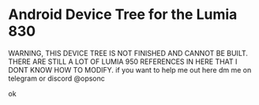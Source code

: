 # Android Device Tree for the Lumia 830

WARNING, THIS DEVICE TREE IS NOT FINISHED AND CANNOT BE BUILT. THERE ARE STILL A LOT OF LUMIA 950 REFERENCES IN HERE THAT I DONT KNOW HOW TO MODIFY.
if you want to help me out here dm me on telegram or discord @opsonc

ok